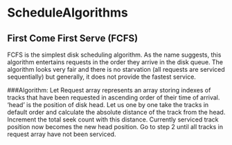 # ScheduleAlgorithms

## First Come First Serve (FCFS)
FCFS is the simplest disk scheduling algorithm. As the name suggests, this algorithm entertains requests in the order they arrive in the disk queue. The algorithm looks very fair and there is no starvation (all requests are serviced sequentially) but generally, it does not provide the fastest service.

###Algorithm:
   Let Request array represents an array storing indexes of tracks that have been requested in ascending order of their time of arrival. ‘head’ is the position of disk head.
   Let us one by one take the tracks in default order and calculate the absolute distance of the track from the head.
   Increment the total seek count with this distance.
   Currently serviced track position now becomes the new head position.
   Go to step 2 until all tracks in request array have not been serviced.
